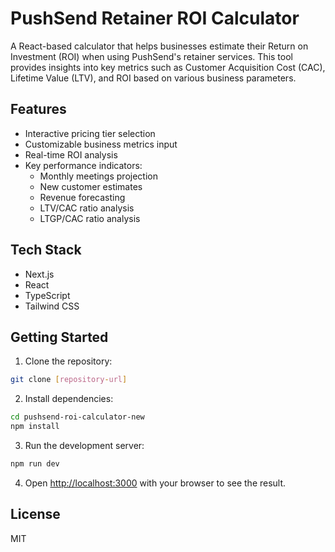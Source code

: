 # PushSend Retainer ROI Calculator

A React-based calculator that helps businesses estimate their Return on Investment (ROI) when using PushSend's retainer services. This tool provides insights into key metrics such as Customer Acquisition Cost (CAC), Lifetime Value (LTV), and ROI based on various business parameters.

## Features

- Interactive pricing tier selection
- Customizable business metrics input
- Real-time ROI analysis
- Key performance indicators:
  - Monthly meetings projection
  - New customer estimates
  - Revenue forecasting
  - LTV/CAC ratio analysis
  - LTGP/CAC ratio analysis

## Tech Stack

- Next.js
- React
- TypeScript
- Tailwind CSS

## Getting Started

1. Clone the repository:
```bash
git clone [repository-url]
```

2. Install dependencies:
```bash
cd pushsend-roi-calculator-new
npm install
```

3. Run the development server:
```bash
npm run dev
```

4. Open [http://localhost:3000](http://localhost:3000) with your browser to see the result.

## License

MIT
